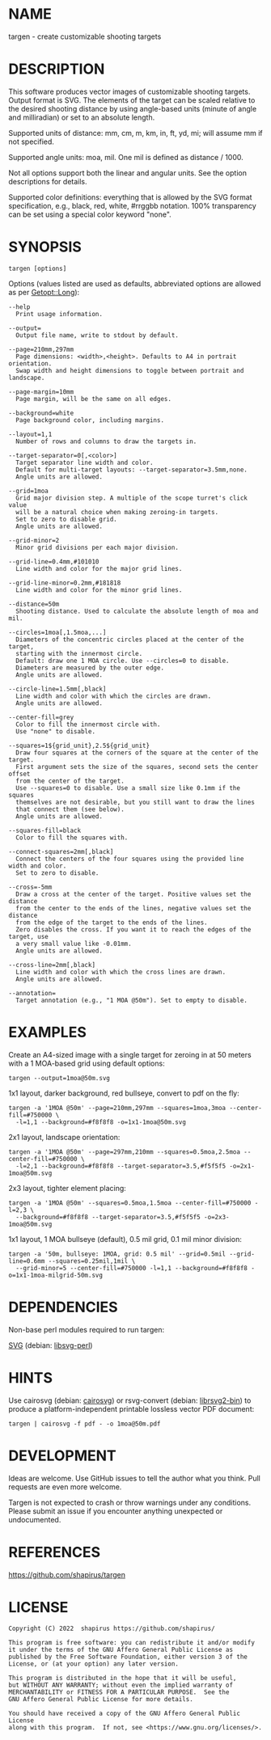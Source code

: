 # NAME

targen - create customizable shooting targets

# DESCRIPTION

This software produces vector images of customizable shooting targets. Output format is SVG.
The elements of the target can be scaled relative to the desired shooting distance by using
angle-based units (minute of angle and milliradian) or set to an absolute length.

Supported units of distance: mm, cm, m, km, in, ft, yd, mi; will assume mm if not specified.

Supported angle units: moa, mil. One mil is defined as distance / 1000.

Not all options support both the linear and angular units. See the option descriptions for details.

Supported color definitions: everything that is allowed by the SVG format specification, e.g.,
black, red, white, #rrggbb notation.
100% transparency can be set using a special color keyword "none".

# SYNOPSIS

    targen [options]

Options (values listed are used as defaults, abbreviated options are allowed as per [Getopt::Long](https://metacpan.org/pod/Getopt%3A%3ALong)):

    --help
      Print usage information.

    --output=
      Output file name, write to stdout by default.

    --page=210mm,297mm
      Page dimensions: <width>,<height>. Defaults to A4 in portrait orientation.
      Swap width and height dimensions to toggle between portrait and landscape.

    --page-margin=10mm
      Page margin, will be the same on all edges.

    --background=white
      Page background color, including margins.

    --layout=1,1
      Number of rows and columns to draw the targets in.

    --target-separator=0[,<color>]
      Target separator line width and color.
      Default for multi-target layouts: --target-separator=3.5mm,none.
      Angle units are allowed.

    --grid=1moa
      Grid major division step. A multiple of the scope turret's click value
      will be a natural choice when making zeroing-in targets.
      Set to zero to disable grid.
      Angle units are allowed.

    --grid-minor=2
      Minor grid divisions per each major division.

    --grid-line=0.4mm,#101010
      Line width and color for the major grid lines.

    --grid-line-minor=0.2mm,#181818
      Line width and color for the minor grid lines.

    --distance=50m
      Shooting distance. Used to calculate the absolute length of moa and mil.

    --circles=1moa[,1.5moa,...]
      Diameters of the concentric circles placed at the center of the target,
      starting with the innermost circle.
      Default: draw one 1 MOA circle. Use --circles=0 to disable.
      Diameters are measured by the outer edge.
      Angle units are allowed.

    --circle-line=1.5mm[,black]
      Line width and color with which the circles are drawn.
      Angle units are allowed.

    --center-fill=grey
      Color to fill the innermost circle with.
      Use "none" to disable.

    --squares=1${grid_unit},2.5${grid_unit}
      Draw four squares at the corners of the square at the center of the target.
      First argument sets the size of the squares, second sets the center offset
      from the center of the target.
      Use --squares=0 to disable. Use a small size like 0.1mm if the squares
      themselves are not desirable, but you still want to draw the lines
      that connect them (see below).
      Angle units are allowed.

    --squares-fill=black
      Color to fill the squares with.

    --connect-squares=2mm[,black]
      Connect the centers of the four squares using the provided line width and color.
      Set to zero to disable.

    --cross=-5mm
      Draw a cross at the center of the target. Positive values set the distance
      from the center to the ends of the lines, negative values set the distance
      from the edge of the target to the ends of the lines.
      Zero disables the cross. If you want it to reach the edges of the target, use
      a very small value like -0.01mm.
      Angle units are allowed.

    --cross-line=2mm[,black]
      Line width and color with which the cross lines are drawn.
      Angle units are allowed.

    --annotation=
      Target annotation (e.g., "1 MOA @50m"). Set to empty to disable.

# EXAMPLES

Create an A4-sized image with a single target for zeroing in at 50 meters with a 1 MOA-based grid
using default options:

    targen --output=1moa@50m.svg

1x1 layout, darker background, red bullseye, convert to pdf on the fly:

    targen -a '1MOA @50m' --page=210mm,297mm --squares=1moa,3moa --center-fill=#750000 \
      -l=1,1 --background=#f8f8f8 -o=1x1-1moa@50m.svg

2x1 layout, landscape orientation:

    targen -a '1MOA @50m' --page=297mm,210mm --squares=0.5moa,2.5moa --center-fill=#750000 \
      -l=2,1 --background=#f8f8f8 --target-separator=3.5,#f5f5f5 -o=2x1-1moa@50m.svg

2x3 layout, tighter element placing:

    targen -a '1MOA @50m' --squares=0.5moa,1.5moa --center-fill=#750000 -l=2,3 \
      --background=#f8f8f8 --target-separator=3.5,#f5f5f5 -o=2x3-1moa@50m.svg

1x1 layout, 1 MOA bullseye (default), 0.5 mil grid, 0.1 mil minor division:

    targen -a '50m, bullseye: 1MOA, grid: 0.5 mil' --grid=0.5mil --grid-line=0.6mm --squares=0.25mil,1mil \
      --grid-minor=5 --center-fill=#750000 -l=1,1 --background=#f8f8f8 -o=1x1-1moa-milgrid-50m.svg

# DEPENDENCIES

Non-base perl modules required to run targen:

[SVG](https://metacpan.org/pod/SVG) (debian: [libsvg-perl](https://packages.debian.org/stable/libsvg-perl))

# HINTS

Use cairosvg (debian: [cairosvg](https://packages.debian.org/stable/cairosvg)) or rsvg-convert (debian: [librsvg2-bin](https://packages.debian.org/stable/librsvg2-bin)) to produce a platform-independent printable lossless vector PDF document:

    targen | cairosvg -f pdf - -o 1moa@50m.pdf

# DEVELOPMENT

Ideas are welcome. Use GitHub issues to tell the author what you think. Pull requests are even more welcome.

Targen is not expected to crash or throw warnings under any conditions. Please submit an issue if you encounter anything unexpected or undocumented.

# REFERENCES

https://github.com/shapirus/targen

# LICENSE

    Copyright (C) 2022  shapirus https://github.com/shapirus/

    This program is free software: you can redistribute it and/or modify
    it under the terms of the GNU Affero General Public License as
    published by the Free Software Foundation, either version 3 of the
    License, or (at your option) any later version.

    This program is distributed in the hope that it will be useful,
    but WITHOUT ANY WARRANTY; without even the implied warranty of
    MERCHANTABILITY or FITNESS FOR A PARTICULAR PURPOSE.  See the
    GNU Affero General Public License for more details.

    You should have received a copy of the GNU Affero General Public License
    along with this program.  If not, see <https://www.gnu.org/licenses/>.
